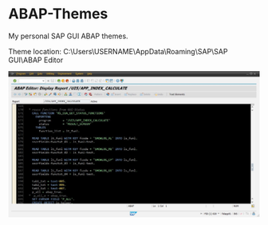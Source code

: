 # ABAP-Themes
My personal SAP GUI ABAP themes.

Theme location: C:\Users\USERNAME\AppData\Roaming\SAP\SAP GUI\ABAP Editor

![Screenshot](https://github.com/Tursko/ABAP-Themes/blob/28bd6520849b5d0843c5606490946f27f79f91ea/Screenshot%20using%20Corbu.JPG)
